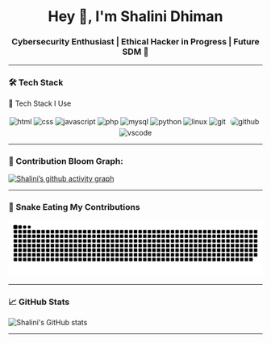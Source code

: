 <h1 align="center">Hey 👋, I'm Shalini Dhiman</h1>
<h3 align="center">Cybersecurity Enthusiast | Ethical Hacker in Progress | Future SDM 🚀</h3>

---

### 🛠️ Tech Stack
🧠 Tech Stack I Use

<p align="center">
  <img src="https://cdn.jsdelivr.net/gh/devicons/devicon/icons/html5/html5-original-wordmark.svg" height="60" alt="html" />
  <img src="https://cdn.jsdelivr.net/gh/devicons/devicon/icons/css3/css3-original-wordmark.svg" height="60" alt="css" />
  <img src="https://cdn.jsdelivr.net/gh/devicons/devicon/icons/javascript/javascript-original.svg" height="60" alt="javascript" />
  <img src="https://cdn.jsdelivr.net/gh/devicons/devicon/icons/php/php-original.svg" height="60" alt="php" />
  <img src="https://cdn.jsdelivr.net/gh/devicons/devicon/icons/mysql/mysql-original-wordmark.svg" height="60" alt="mysql" />
  <img src="https://cdn.jsdelivr.net/gh/devicons/devicon/icons/python/python-original-wordmark.svg" height="60" alt="python" />
  <img src="https://cdn.jsdelivr.net/gh/devicons/devicon/icons/linux/linux-original.svg" height="60" alt="linux" />
  <img src="https://cdn.jsdelivr.net/gh/devicons/devicon/icons/git/git-original.svg" height="60" alt="git" />
  <img src="https://cdn.jsdelivr.net/gh/devicons/devicon/icons/github/github-original.svg" height="60" alt="github" style="background-color: white; border-radius: 50px; padding: 5px;" />
  <img src="https://cdn.jsdelivr.net/gh/devicons/devicon/icons/vscode/vscode-original.svg" height="60" alt="vscode" />
</p>

---


### 🌼 Contribution Bloom Graph:
[![Shalini’s github activity graph](https://github-readme-activity-graph.vercel.app/graph?username=shahi0121&theme=tokyo-night&area=true&hide_border=true)](https://github.com/ashutosh00710/github-readme-activity-graph)

---

### 🐍 Snake Eating My Contributions

![snake gif](https://raw.githubusercontent.com/Platane/snk/output/github-contribution-grid-snake.svg)

---

### 📈 GitHub Stats

![Shalini's GitHub stats](https://github-readme-stats.vercel.app/api?username=shahi0121&show_icons=true&theme=tokyonight)

---
